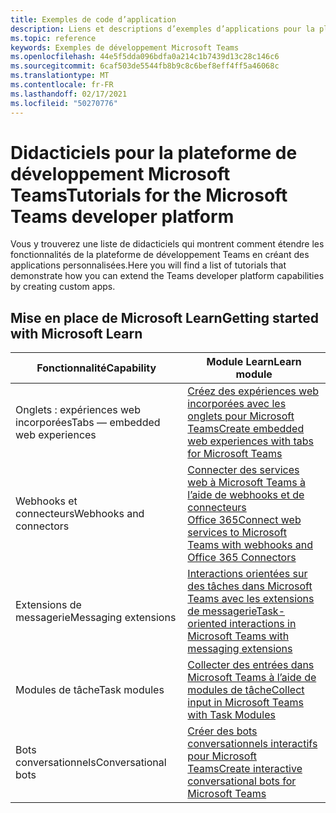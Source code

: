 ```yaml
---
title: Exemples de code d’application
description: Liens et descriptions d’exemples d’applications pour la plateforme de développement Microsoft Teams
ms.topic: reference
keywords: Exemples de développement Microsoft Teams
ms.openlocfilehash: 44e5f5dda096bdfa0a214c1b7439d13c28c146c6
ms.sourcegitcommit: 6caf503de5544fb8b9c8c6bef8eff4ff5a46068c
ms.translationtype: MT
ms.contentlocale: fr-FR
ms.lasthandoff: 02/17/2021
ms.locfileid: "50270776"
---
```

# <a name="tutorials-for-the-microsoft-teams-developer-platform"></a><span data-ttu-id="8edaf-104">Didacticiels pour la plateforme de développement Microsoft Teams</span><span class="sxs-lookup"><span data-stu-id="8edaf-104">Tutorials for the Microsoft Teams developer platform</span></span>

<span data-ttu-id="8edaf-105">Vous y trouverez une liste de didacticiels qui montrent comment étendre les fonctionnalités de la plateforme de développement Teams en créant des applications personnalisées.</span><span class="sxs-lookup"><span data-stu-id="8edaf-105">Here you will find a list of tutorials that demonstrate how you can extend the Teams developer platform capabilities by creating custom apps.</span></span>

## <a name="getting-started-with-microsoft-learn"></a><span data-ttu-id="8edaf-106">Mise en place de Microsoft Learn</span><span class="sxs-lookup"><span data-stu-id="8edaf-106">Getting started with Microsoft Learn</span></span>

| <span data-ttu-id="8edaf-107">**Fonctionnalité**</span><span class="sxs-lookup"><span data-stu-id="8edaf-107">**Capability**</span></span>| <span data-ttu-id="8edaf-108">**Module Learn**</span><span class="sxs-lookup"><span data-stu-id="8edaf-108">**Learn module**</span></span>|
|--------|-------------|
| <span data-ttu-id="8edaf-109">Onglets : expériences web incorporées</span><span class="sxs-lookup"><span data-stu-id="8edaf-109">Tabs  — embedded web experiences</span></span>  |  [<span data-ttu-id="8edaf-110">Créez des expériences web incorporées avec les onglets pour Microsoft Teams</span><span class="sxs-lookup"><span data-stu-id="8edaf-110">Create embedded web experiences with tabs for Microsoft Teams</span></span>](https://docs.microsoft.com/learn/modules/embedded-web-experiences/) |
| <span data-ttu-id="8edaf-111">Webhooks et connecteurs</span><span class="sxs-lookup"><span data-stu-id="8edaf-111">Webhooks and connectors</span></span>  |  [<span data-ttu-id="8edaf-112">Connecter des services web à Microsoft Teams à l’aide de webhooks et de connecteurs Office 365</span><span class="sxs-lookup"><span data-stu-id="8edaf-112">Connect web services to Microsoft Teams with webhooks and Office 365 Connectors</span></span>](https://docs.microsoft.com/learn/modules/msteams-webhooks-connectors/) |
|<span data-ttu-id="8edaf-113">Extensions de messagerie</span><span class="sxs-lookup"><span data-stu-id="8edaf-113">Messaging extensions</span></span>  | [<span data-ttu-id="8edaf-114">Interactions orientées sur des tâches dans Microsoft Teams avec les extensions de messagerie</span><span class="sxs-lookup"><span data-stu-id="8edaf-114">Task-oriented interactions in Microsoft Teams with messaging extensions</span></span>](https://docs.microsoft.com/learn/modules/msteams-messaging-extensions/)  |
| <span data-ttu-id="8edaf-115">Modules de tâche</span><span class="sxs-lookup"><span data-stu-id="8edaf-115">Task modules</span></span> |  [<span data-ttu-id="8edaf-116">Collecter des entrées dans Microsoft Teams à l’aide de modules de tâche</span><span class="sxs-lookup"><span data-stu-id="8edaf-116">Collect input in Microsoft Teams with Task Modules</span></span>](https://docs.microsoft.com/learn/modules/msteams-task-modules/) |
| <span data-ttu-id="8edaf-117">Bots conversationnels</span><span class="sxs-lookup"><span data-stu-id="8edaf-117">Conversational bots</span></span>  | [<span data-ttu-id="8edaf-118">Créer des bots conversationnels interactifs pour Microsoft Teams</span><span class="sxs-lookup"><span data-stu-id="8edaf-118">Create interactive conversational bots for Microsoft Teams</span></span>](https://docs.microsoft.com/learn/modules/msteams-conversation-bots/)  |


